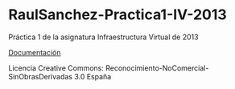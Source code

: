 RaulSanchez-Practica1-IV-2013
=============================

Práctica 1 de la asignatura Infraestructura Virtual de 2013

[Documentación](https://github.com/RaulSFuentes/RaulSanchez-Practica1-IV-2013/wiki/Pr%C3%A1ctica-1---2013)


Licencia Creative Commons: Reconocimiento-NoComercial-SinObrasDerivadas 3.0 España

